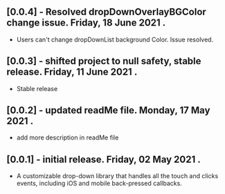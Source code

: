## [0.0.4] - Resolved dropDownOverlayBGColor change issue. Friday, 18 June 2021 .

* Users can't change dropDownList background Color. Issue resolved.

## [0.0.3]  - shifted project to null safety, stable release. Friday, 11 June 2021 .

* Stable release

## [0.0.2]  - updated readMe file. Monday, 17 May 2021 .

* add more description in readMe file

## [0.0.1]  - initial release. Friday, 02 May 2021 .

* A customizable drop-down library that handles all the touch and clicks events, including iOS and mobile back-pressed callbacks.